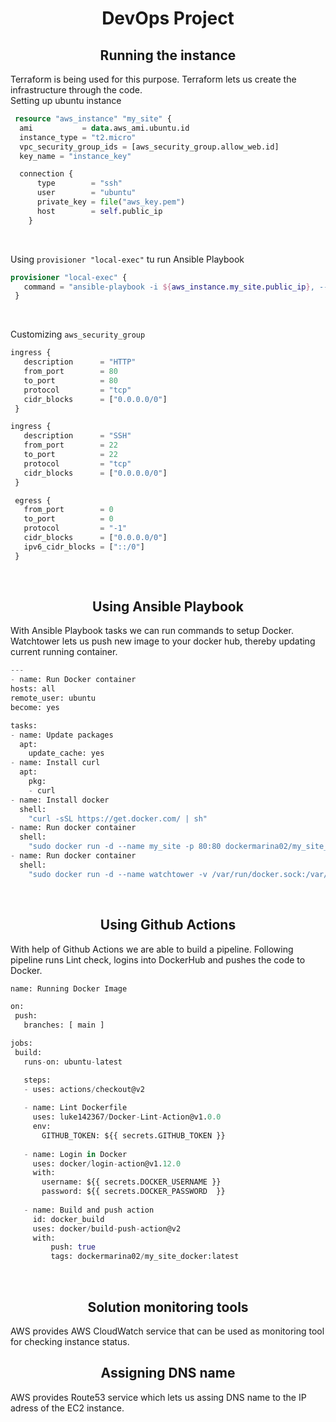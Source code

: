 <h1 align="center">DevOps Project</h1>

<h2 align="center">Running the instance</h2>
Terraform is being used for this purpose. Terraform lets us create the infrastructure through the code.
<br>
Setting up ubuntu instance

```tf
 resource "aws_instance" "my_site" {
  ami           = data.aws_ami.ubuntu.id
  instance_type = "t2.micro"
  vpc_security_group_ids = [aws_security_group.allow_web.id]
  key_name = "instance_key"

  connection {
      type        = "ssh"
      user        = "ubuntu"
      private_key = file("aws_key.pem")
      host        = self.public_ip
    }
 ``` 
 <br>
 
 Using `provisioner "local-exec"` tu run Ansible Playbook
 
 ```tf
 provisioner "local-exec" {
    command = "ansible-playbook -i ${aws_instance.my_site.public_ip}, --private-key ${"aws_key.pem"} pb.yml"
  }
 ```
 <br>
 
 Customizing `aws_security_group` 
 
 ```tf
 ingress {
    description      = "HTTP"
    from_port        = 80
    to_port          = 80
    protocol         = "tcp"
    cidr_blocks      = ["0.0.0.0/0"]
  }

ingress {
    description      = "SSH"
    from_port        = 22
    to_port          = 22   
    protocol         = "tcp"
    cidr_blocks      = ["0.0.0.0/0"]
  }

  egress {
    from_port        = 0
    to_port          = 0
    protocol         = "-1"
    cidr_blocks      = ["0.0.0.0/0"]
    ipv6_cidr_blocks = ["::/0"]
  }
 ```
 <br>
 
 <h2 align="center">Using Ansible Playbook</h2>
 With Ansible Playbook tasks we can run commands to setup Docker. Watchtower lets us push new image to your docker hub, thereby updating current running container.
 
  ```tf
 ---
- name: Run Docker container
  hosts: all
  remote_user: ubuntu
  become: yes

  tasks:
  - name: Update packages
    apt:
      update_cache: yes
  - name: Install curl
    apt:
      pkg:
      - curl
  - name: Install docker
    shell:
      "curl -sSL https://get.docker.com/ | sh"
  - name: Run docker container
    shell:
      "sudo docker run -d --name my_site -p 80:80 dockermarina02/my_site_docker"
  - name: Run docker container
    shell:
      "sudo docker run -d --name watchtower -v /var/run/docker.sock:/var/run/docker.sock containrrr/watchtower --cleanup -i 10"
 ```
 <br>
 
  <h2 align="center">Using Github Actions</h2>
 With help of Github Actions we are able to build a pipeline. Following pipeline runs Lint check, logins into DockerHub and pushes the code to Docker.
 
 ```tf
 name: Running Docker Image

on:
  push:
    branches: [ main ]

jobs:
  build:
    runs-on: ubuntu-latest

    steps:
    - uses: actions/checkout@v2
    
    - name: Lint Dockerfile
      uses: luke142367/Docker-Lint-Action@v1.0.0
      env:
        GITHUB_TOKEN: ${{ secrets.GITHUB_TOKEN }}
    
    - name: Login in Docker
      uses: docker/login-action@v1.12.0
      with:
        username: ${{ secrets.DOCKER_USERNAME }}
        password: ${{ secrets.DOCKER_PASSWORD  }}
        
    - name: Build and push action
      id: docker_build
      uses: docker/build-push-action@v2
      with:
          push: true
          tags: dockermarina02/my_site_docker:latest
 ```
 <br>
 
 <h2 align="center">Solution monitoring tools</h2>
 AWS provides AWS CloudWatch service that can be used as monitoring tool for checking instance status.
 <br>
 
 <h2 align="center">Assigning DNS name</h2>
 AWS provides Route53 service which lets us assing DNS name to the IP adress of the EC2 instance.
